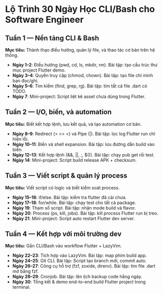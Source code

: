 # Lộ Trình 30 Ngày Học CLI/Bash cho Software Engineer

## Tuần 1 — Nền tảng CLI & Bash
**Mục tiêu:** Thành thạo điều hướng, quản lý file, và thao tác cơ bản trên hệ thống.

- **Ngày 1–2**: Điều hướng (pwd, cd, ls, mkdir, rm). Bài tập: tạo cấu trúc thư mục project Flutter demo.
- **Ngày 3–4**: Quyền truy cập (chmod, chown). Bài tập: tạo file chỉ mình bạn đọc/ghi.
- **Ngày 5–6**: Tìm kiếm (find, grep, rg). Bài tập: tìm tất cả file .dart có TODO.
- **Ngày 7**: Mini-project: Script liệt kê asset chưa dùng trong Flutter.

## Tuần 2 — I/O, biến, và automation
**Mục tiêu:** Biết kết hợp lệnh, lưu kết quả, và tạo automation cơ bản.

- **Ngày 8–9**: Redirect (> >> <) và Pipe (|). Bài tập: lọc log Flutter run chỉ hiện lỗi.
- **Ngày 10–11**: Biến và shell expansion. Bài tập: lưu đường dẫn build vào biến.
- **Ngày 12–13**: Kết hợp lệnh (&&, ||, ;, $()). Bài tập: chạy pub get rồi test.
- **Ngày 14**: Mini-project: Script build release APK + checksum.

## Tuần 3 — Viết script & quản lý process
**Mục tiêu:** Viết script có logic và biết kiểm soát process.

- **Ngày 15–16**: if/else. Bài tập: kiểm tra flutter đã cài chưa.
- **Ngày 17–18**: for/while. Bài tập: chạy test cho tất cả package.
- **Ngày 19**: Tham số script. Bài tập: nhận mode build và flavor.
- **Ngày 20**: Process (ps, kill, jobs). Bài tập: kill process Flutter run bị treo.
- **Ngày 21**: Mini-project: Script auto restart Flutter dev server.

## Tuần 4 — Kết hợp với môi trường dev
**Mục tiêu:** Gắn CLI/Bash vào workflow Flutter + LazyVim.

- **Ngày 22–23**: Tích hợp vào LazyVim. Bài tập: map phím build app.
- **Ngày 24–25**: Git CLI. Bài tập: Script tạo branch mới, commit auto.
- **Ngày 26–27**: Công cụ hỗ trợ (fzf, zoxide, direnv). Bài tập: tìm file .dart mở bằng fzf.
- **Ngày 28–29**: Cronjob. Bài tập: lên lịch backup code hằng ngày.
- **Ngày 30**: Tổng kết & demo end-to-end build Flutter project trong terminal.
